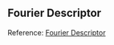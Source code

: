 ## Fourier Descriptor

Reference: [Fourier Descriptor](http://fourier.eng.hmc.edu/e161/lectures/fd/index.html)

